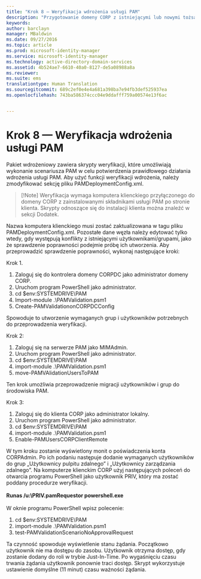 ```yaml
---
title: "Krok 8 — Weryfikacja wdrożenia usługi PAM"
description: "Przygotowanie domeny CORP z istniejącymi lub nowymi tożsamościami, które mają być zarządzane za pomocą programu Privileged Identity Manager, z użyciem skryptów"
keywords: 
author: barclayn
manager: MBaldwin
ms.date: 09/27/2016
ms.topic: article
ms.prod: microsoft-identity-manager
ms.service: microsoft-identity-manager
ms.technology: active-directory-domain-services
ms.assetid: 4b524ae7-6610-40a0-8127-de5a08988a8a
ms.reviewer: 
ms.suite: ems
translationtype: Human Translation
ms.sourcegitcommit: 689c2ef0e4e4a681a398ba7e94fb3def525937ea
ms.openlocfilehash: 743ba586374ccc04e9ddafff759a00574e13f6ac


---
```


# Krok 8 — Weryfikacja wdrożenia usługi PAM

Pakiet wdrożeniowy zawiera skrypty weryfikacji, które umożliwiają wykonanie scenariusza PAM w celu potwierdzenia prawidłowego działania wdrożenia usługi PAM.
Aby użyć funkcji weryfikacji wdrożenia, należy zmodyfikować sekcję <PamValidation/> pliku PAMDeploymentConfig.xml.

>[!Note] Weryfikacja wymaga komputera klienckiego przyłączonego do domeny CORP z zainstalowanymi składnikami usługi PAM po stronie klienta. Skrypty odnoszące się do instalacji klienta można znaleźć w sekcji Dodatek.

Nazwa komputera klienckiego musi zostać zaktualizowana w tagu <PAMValidationClient/> pliku PAMDeploymentConfig.xml. Pozostałe dane węzła <PAMValidation/> należy edytować tylko wtedy, gdy występują konflikty z istniejącymi użytkownikami/grupami, jako że sprawdzenie poprawności podejmie próbę ich utworzenia.
Aby przeprowadzić sprawdzenie poprawności, wykonaj następujące kroki:

Krok 1.

1. Zaloguj się do kontrolera domeny CORPDC jako administrator domeny CORP.
2. Uruchom program PowerShell jako administrator.
3. cd $env:SYSTEMDRIVE\PAM
4. Import-module .\PAMValidation.psm1
5. Create-PAMValidationonCORPDCConfig

Spowoduje to utworzenie wymaganych grup i użytkowników potrzebnych do przeprowadzenia weryfikacji.

Krok 2:

1. Zaloguj się na serwerze PAM jako MIMAdmin.
2. Uruchom program PowerShell jako administrator.
3. cd $env:SYSTEMDRIVE\PAM
4. import-module .\PAMValidation.psm1
5. move-PAMVAlidationUsersToPAM

Ten krok umożliwia przeprowadzenie migracji użytkowników i grup do środowiska PAM.

Krok 3:

1. Zaloguj się do klienta CORP jako administrator lokalny.
2. Uruchom program PowerShell jako administrator.
3. cd $env:SYSTEMDRIVE\PAM
4. import-module .\PAMValidation.psm1
5. Enable-PAMUsersCORPClientRemote


W tym kroku zostanie wyświetlony monit o poświadczenia konta CORPAdmin. Po ich podaniu następuje dodanie wymaganych użytkowników do grup „Użytkownicy pulpitu zdalnego” i „Użytkownicy zarządzania zdalnego”.
Na komputerze klienckim CORP użyj następujących poleceń do otwarcia programu PowerShell jako użytkownik PRIV, który ma zostać poddany procedurze weryfikacji. </br></br>
**Runas /u:<PRIV domain>\PRIV.pamRequestor powershell.exe**  </br></br>
W oknie programu PowerShell wpisz polecenie:

1. cd $env:SYSTEMDRIVE\PAM
2. import-module .\PAMValidation.psm1
3. test-PAMValidationScenarioNoApprovalRequest


  Ta czynność spowoduje wyświetlenie stanu żądania.
  Początkowo użytkownik nie ma dostępu do zasobu. Użytkownik otrzyma dostęp, gdy zostanie dodany do roli w trybie Just-In-Time. Po wygaśnięciu czasu trwania żądania użytkownik ponownie traci dostęp.
  Skrypt wykorzystuje ustawienie domyślne (11 minut) czasu ważności żądania.



<!--HONumber=Sep16_HO4-->


